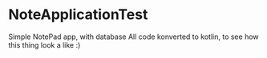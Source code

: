 # NoteApplicationTest
Simple NotePad app, with database
All code konverted to kotlin, to see how this thing look a like :)
